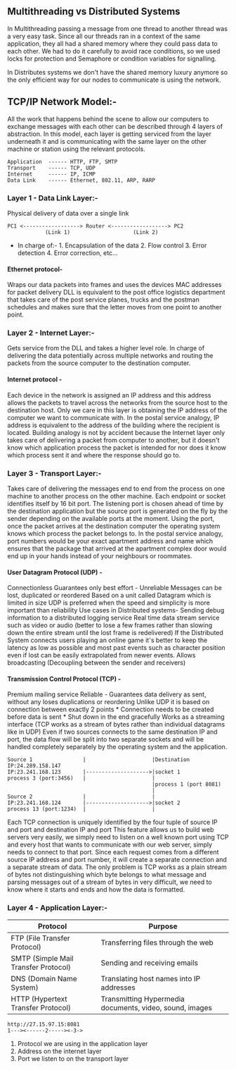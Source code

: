 ## Multithreading vs Distributed Systems

In Multithreading passing a message from one thread to another thread was a very easy task. Since all our threads ran in
a context of the same application, they all had a shared memory where they could pass data to each other. We had to do
it carefully to avoid race conditions, so we used locks for protection and Semaphore or condition variables for
signalling.

In Distributes systems we don't have the shared memory luxury anymore so the only efficient way for our nodes to
communicate is using the network.

## TCP/IP Network Model:-

All the work that happens behind the scene to allow our computers to exchange messages with each other can be described
through 4 layers of abstraction. In this model, each layer is getting serviced from the layer underneath it and is
communicating with the same layer on the other machine or station using the relevant protocols.

```
Application  ------ HTTP, FTP, SMTP
Transport    ------ TCP, UDP
Internet     ------ IP, ICMP
Data Link    ------ Ethernet, 802.11, ARP, RARP
```

### Layer 1 - Data Link Layer:-

Physical delivery of data over a single link

```
PC1 <------------------> Router <------------------> PC2
            (Link 1)                    (Link 2)
```

* In charge of:- 
      1. Encapsulation of the data
      2. Flow control 
      3. Error detection 
      4. Error correction, etc...

#### Ethernet protocol-

Wraps our data packets into frames and uses the devices MAC addresses for packet delivery DLL is equivalent to the post
office logistics department that takes care of the post service planes, trucks and the postman schedules and makes sure
that the letter moves from one point to another point.

### Layer 2 - Internet Layer:-

Gets service from the DLL and takes a higher level role. In charge of delivering the data potentially across multiple
networks and routing the packets from the source computer to the destination computer.

#### Internet protocol -

Each device in the network is assigned an IP address and this address allows the packets to travel across the networks
from the source host to the destination host. Only we care in this layer is obtaining the IP address of the computer we
want to communicate with. In the postal service analogy, IP address is equivalent to the address of the building where
the recipient is located. Building analogy is not by accident because the Internet layer only takes care of delivering a
packet from computer to another, but it doesn't know which application process the packet is intended for nor does it
know which process sent it and where the response should go to.

### Layer 3 - Transport Layer:-

Takes care of delivering the messages end to end from the process on one machine to another process on the other
machine. Each endpoint or socket identifies itself by 16 bit port. The listening port is chosen ahead of time by the
destination application but the source port is generated on the fly by the sender depending on the available ports at
the moment. Using the port, once the packet arrives at the destination computer the operating system knows which process
the packet belongs to. In the postal service analogy, port numbers would be your exact apartment address and name which
ensures that the package that arrived at the apartment complex door would end up in your hands instead of your
neighbours or roommates.

#### User Datagram Protocol (UDP) -

Connectionless Guarantees only best effort - Unreliable Messages can be lost, duplicated or reordered Based on a unit
called Datagram which is limited in size UDP is preferred when the speed and simplicity is more important than
reliability Use cases in Distributed systems- Sending debug information to a distributed logging service Real time data
stream service such as video or audio (better to lose a few frames rather than slowing down the entire stream until the
lost frame is redelivered)
If the Distributed System connects users playing an online game it's better to keep the latency as low as possible and
most past events such as character position even if lost can be easily extrapolated from newer events. Allows
broadcasting (Decoupling between the sender and receivers)

#### Transmission Control Protocol (TCP) -

Premium mailing service Reliable - Guarantees data delivery as sent, without any loses duplications or reordering Unlike
UDP it is based on connection between exactly 2 points * Connection needs to be created before data is sent * Shut down
in the end gracefully Works as a streaming interface (TCP works as a stream of bytes rather than individual datagrams
like in UDP)
Even if two sources connects to the same destination IP and port, the data flow will be split into two separate sockets
and will be handled completely separately by the operating system and the application.

```
Source 1                |                     |Destination IP:24.289.158.147
IP:23.241.168.123       |-------------------->|socket 1
process 3 (port:3456)   |                     |
                                              |process 1 (port 8081)
                                              |
Source 2                |                     |
IP:23.241.168.124       |-------------------->|socket 2
process 13 (port:1234)  |                     |
```

Each TCP connection is uniquely identified by the four tuple of source IP and port and destination IP and port This
feature allows us to build web servers very easily, we simply need to listen on a well known port using TCP and every
host that wants to communicate with our web server, simply needs to connect to that port. Since each request comes from
a different source IP address and port number, it will create a separate connection and a separate stream of data. The
only problem is TCP works as a plain stream of bytes not distinguishing which byte belongs to what message and parsing
messages out of a stream of bytes in very difficult, we need to know where it starts and ends and how the data is
formatted.

### Layer 4 - Application Layer:-

Protocol                             | Purpose
------------------------------------ | ------------------------------------
FTP (File Transfer Protocol)         | Transferring files through the web
SMTP (Simple Mail Transfer Protocol) | Sending and receiving emails
DNS (Domain Name System)             | Translating host names into IP addresses
HTTP (Hypertext Transfer Protocol)   | Transmitting Hypermedia documents, video, sound, images

```
http://27.15.97.15:8081
1---><------2-----><-3->
```

1. Protocol we are using in the application layer
2. Address on the internet layer
3. Port we listen to on the transport layer